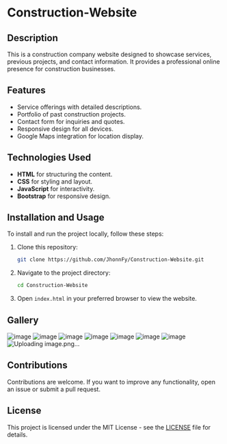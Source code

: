 # Construction-Website
## Description

This is a construction company website designed to showcase services, previous projects, and contact information. It provides a professional online presence for construction businesses.

## Features
- Service offerings with detailed descriptions.
- Portfolio of past construction projects.
- Contact form for inquiries and quotes.
- Responsive design for all devices.
- Google Maps integration for location display.

## Technologies Used
- **HTML** for structuring the content.
- **CSS** for styling and layout.
- **JavaScript** for interactivity.
- **Bootstrap** for responsive design.

## Installation and Usage
To install and run the project locally, follow these steps:
1. Clone this repository:
    ```bash
    git clone https://github.com/JhonnFy/Construction-Website.git
    ```
2. Navigate to the project directory:
    ```bash
    cd Construction-Website
    ```
3. Open `index.html` in your preferred browser to view the website.

## Gallery
![image](https://github.com/JhonnFy/Construction-Website/assets/97255802/d8269728-14f4-46ef-891e-63a129816f37)
![image](https://github.com/JhonnFy/Construction-Website/assets/97255802/4d0f4923-edff-486b-b876-380e77ee1ad1)
![image](https://github.com/JhonnFy/Construction-Website/assets/97255802/fe3ea6c1-37d0-4ed5-984c-77f359a9681c)
![image](https://github.com/user-attachments/assets/7a2bd72e-79e9-4c44-a7c5-e9966215cedc)
![image](https://github.com/user-attachments/assets/d51d1046-0d86-47e8-8252-02f05c31c877)
![image](https://github.com/user-attachments/assets/d4485fa7-0a57-47d9-ac2f-928c798b21d9)
![image](https://github.com/user-attachments/assets/39ee7d79-e4f7-406d-89b3-e96689b30aff)
![Uploading image.png…]()

## Contributions
Contributions are welcome. If you want to improve any functionality, open an issue or submit a pull request.

## License
This project is licensed under the MIT License - see the [LICENSE](LICENSE) file for details.
